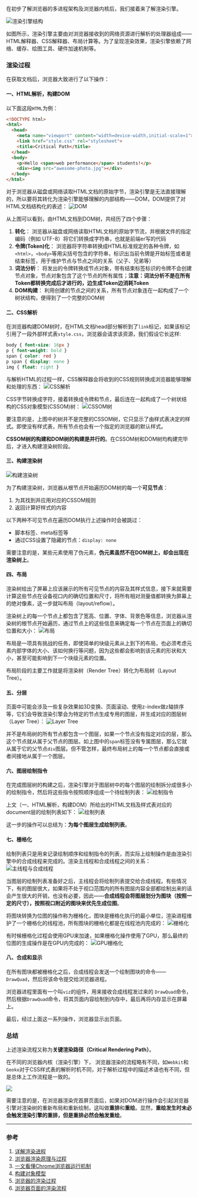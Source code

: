 在初步了解浏览器的多进程架构及浏览器内核后，我们接着来了解渲染引擎。

![渲染引擎结构](https://pic.downk.cc/item/5e65238098271cb2b89a1c67.jpg)

如图所示，渲染引擎主要由对浏览器接收到的网络资源进行解析的处理器组成——HTML解释器、CSS解释器、布局计算等。为了呈现渲染效果，渲染引擎依赖了网络、缓存、绘图工具、硬件加速机制等。

### 渲染过程
在获取文档后，浏览器大致进行了以下操作：

#### 一、HTML解析，构建DOM
以下面这段`HTML`为例：
```html
<!DOCTYPE html>
<html>
  <head>
    <meta name="viewport" content="width=device-width,initial-scale=1">
    <link href="style.css" rel="stylesheet">
    <title>Critical Path</title>
  </head>
  <body>
    <p>Hello <span>web performance</span> students!</p>
    <div><img src="awesome-photo.jpg"></div>
  </body>
</html>
```

对于浏览器从磁盘或网络读取HTML文档的原始字节，渲染引擎是无法直接理解的，所以要将其转化为渲染引擎能够理解的内部结构——DOM，DOM提供了对HTML文档结构化的表述：
![DOM](https://pic.downk.cc/item/5ea7bcd3c2a9a83be597316e.png)

从上图可以看到，由HTML文档到DOM树，共经历了四个步骤：
1. **转化**： 浏览器从磁盘或网络读取HTML文档的原始字节流，并根据文件的指定编码（例如 UTF-8）将它们转换成字符串，也就是前端er写的代码
2. **令牌(Token)化**： 浏览器将字符串转换成HTML标准规定的各种令牌，如`<html>`，`<body>`等用尖括号包含的字符串，标识出当前令牌是开始标签或者是结束标签，用于维护节点与节点之间的关系（父子、兄弟等）
3. **词法分析**： 将发出的令牌转换成节点对象，带有结束标签标识的令牌不会创建节点对象，节点对象包含了这个节点的所有属性；**注意：词法分析不是在所有Token都转换完成后才进行的，边生成Token边消耗Token**
4. **DOM构建**： 利用创建的节点之间的关系，所有节点对象连在一起构成了一个树状结构，便得到了一个完整的DOM树

#### 二、CSS解析
在浏览器构建DOM树时，在HTML文档head部分解析到了`link`标记，如果该标记引用了一段外部样式表`style.css`，浏览器会请求该资源，我们假设它长这样:
```css
body { font-size: 16px }
p { font-weight: bold }
span { color: red }
p span { display: none }
img { float: right }
```

与解析HTML的过程一样，CSS解释器会将收到的CSS规则转换成浏览器能够理解和处理的东西：
![CSS解析](https://pic.downk.cc/item/5ebac694c2a9a83be5bfbf63.png)

CSS字节转换成字符，接着转换成令牌和节点，最后连在一起构成了一个树状结构的CSS对象模型(CSSOM)树：
![CSSOM树](https://pic.downk.cc/item/5ebacb11c2a9a83be5c88711.png)

要注意的是，上图中的树并不是完整的CSSOM树，它只显示了由样式表决定的样式。即使没有样式表，所有节点也会有一个指定的浏览器的默认样式。

**CSSOM树的构建和DOM树的构建是并行的**。在CSSOM树和DOM树均构建完毕后，才进入构建渲染树阶段。

#### 三、构建渲染树
![构建渲染树](https://pic.downk.cc/item/5ebacd74c2a9a83be5cb49d4.png)

为了构建渲染树，浏览器从根节点开始遍历DOM树的每一个**可见节点**：
1. 为其找到并应用对应的CSSOM规则
2. 返回计算好样式的内容

以下两种不可见节点在遍历DOM执行上述操作时会被跳过：
- 脚本标签、meta标签等
- 通过CSS设置了隐藏的节点：`display: none`

需要注意的是，某些元素使用了伪元素，**伪元素虽然不在DOM树上，却会出现在渲染树上**。

#### 四、布局
渲染树给出了屏幕上应该展示的所有可见节点的内容及其样式信息，接下来就需要计算这些节点在设备视口内的确切位置和尺寸，将所有相对测量值都转换为屏幕上的绝对像素，这一步就叫布局（layout/reflow）。

渲染树上的每一个节点上都包含了宽高、位置、字体、背景色等信息，浏览器从渲染树的根节点开始遍历，通过节点上的这些信息来确定每一个节点在页面上的确切位置和大小：
![布局](https://pic.downk.cc/item/5ece8e46c2a9a83be51bac88.jpg)

布局是一项具有挑战的任务，即使简单的块级元素从上到下的布局，也必须考虑元素内部字体的大小、该如何换行等问题，因为这些都会影响到该元素的形状和大小，甚至可能影响到下一个块级元素的位置。

布局阶段的主要工作就是将渲染树（Render Tree）转化为布局树（Layout Tree）。

#### 五、分层
页面中可能会涉及一些复杂效果如3D变换、页面滚动、使用z-index做z轴排序等，它们会导致渲染引擎会为特定的节点生成专用的图层，并生成对应的图层树（Layer Tree）：
![Layer Tree](https://img.imgdb.cn/item/6003f8a23ffa7d37b3809f3c.png)

并不是布局树的所有节点都包含一个图层，如果一个节点没有指定对应的层，那么这个节点就从属于父节点的图层。如上图中的`span`标签没有专属图层，那么它就从属于它的父节点`div`图层。但不管怎样，最终布局树上的每一个节点都会直接或者间接地从属于一个图层。

#### 六、图层绘制指令
在完成图层树的构建之后，渲染引擎对于图层树中的每个图层的绘制拆分成很多小的绘制指令，然后将这些指令按照顺序组成一个待绘制列表：
![绘制指令](https://img.imgdb.cn/item/600467b03ffa7d37b3ba75d9.png)

上文（一、HTML解析，构建DOM）所给出的HTML文档及样式表对应的document层的绘制列表如下：
![绘制列表](https://img.imgdb.cn/item/60046d283ffa7d37b3bcb13f.jpg)

这一步的操作可以总结为：**为每个图层生成绘制列表**。

#### 七、栅格化
绘制列表只是用来记录绘制顺序和绘制指令的列表，而实际上绘制操作是由渲染引擎中的合成线程来完成的。渲染主线程和合成线程之间的关系：
![主线程与合成线程](https://img.imgdb.cn/item/600471d83ffa7d37b3beb32f.png)

当图层的绘制列表准备好之后，主线程会将绘制列表提交给合成线程。有些情况下，有的图层很大，如果将不处于视口范围内的所有图层内容全部都绘制出来的话会产生很大的开销，也没有必要，因此——**合成线程会将图层划分为图块（按照一定的尺寸），按照视口附近的图块来优先生成位图**。

将图块转换为位图的操作称为栅格化，图块是栅格化执行的最小单位，渲染进程维护了一个栅格化的线程池，所有图块的栅格化都是在线程池内完成的：
![栅格化](https://img.imgdb.cn/item/60047e7a3ffa7d37b3c33975.png)

有时候栅格化过程会使用GPU来加速，如果栅格化操作使用了GPU，那么最终的位图的生成操作是在GPU内完成的：
![GPU栅格化](https://img.imgdb.cn/item/60047f403ffa7d37b3c377d9.png)

#### 八、合成和显示
在所有图块都被栅格化之后，合成线程会发送一个绘制图块的命令——`DrawQuad`，然后将该命令提交给浏览器进程。

浏览器进程里面有一个叫`viz`的组件，用来接收合成线程发过来的 `DrawQuad`命令，然后根据`DrawQuad`命令，将其页面内容绘制到内存中，最后再将内存显示在屏幕上。

最后，经过上面这一系列操作，浏览器显示出页面。

### 总结
上述渲染流程又称为**关键渲染路径（Critical Rendering Path）**。

在不同的浏览器内核（渲染引擎）下， 浏览器渲染的流程略有不同，如`Webkit`和`Geoko`对于CSS样式表的解析时机不同，对于解析过程中的描述术语也有不同，但是总体上工作流程是一致的。

![](https://img.imgdb.cn/item/600339ee3ffa7d37b328f2ad.png)

需要注意的是，在浏览器渲染完首屏页面后，如果对DOM进行操作会引起浏览器引擎对渲染树的重新布局和重新绘制，这叫做**重排**和**重绘**。显然，**重绘发生时未必会触发渲染引擎的重排，但是重排必然会触发重绘**。

___
### 参考
1. [详解渲染进程](https://blog.acohome.cn/inside-browser-part3/)
2. [浏览器渲染原理与过程](https://srtian96.gitee.io/blog/2018/06/01/%E6%B5%8F%E8%A7%88%E5%99%A8%E6%B8%B2%E6%9F%93%E5%8E%9F%E7%90%86/)
3. [一文看懂Chrome浏览器运行机制](https://zhuanlan.zhihu.com/p/102149546)
4. [构建对象模型](https://developers.google.com/web/fundamentals/performance/critical-rendering-path/constructing-the-object-model?hl=zh-cn)
5. [浏览器的渲染过程](https://zhuanlan.zhihu.com/p/74792085)
6. [浏览器页面的渲染流程](https://juejin.cn/post/6844904020193067015)
